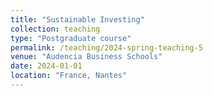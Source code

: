 ```yaml
---
title: "Sustainable Investing"
collection: teaching
type: "Postgraduate course"
permalink: /teaching/2024-spring-teaching-5
venue: "Audencia Business Schools"
date: 2024-01-01
location: "France, Nantes"
---
```

